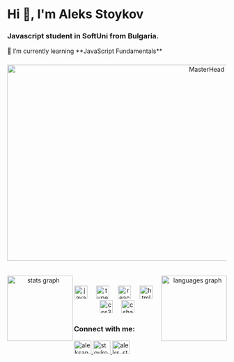 <h1 align="left">Hi 👋, I'm Aleks Stoykov</h1>
<h3 align="left">Javascript student in SoftUni from Bulgaria.</h3>

<p align="leftr">
  🌱 I’m currently learning **JavaScript Fundamentals**
</p>

###
<div align="center">
  <a href="https://gifdb.com/images/high/coding-skills-loading-dk68v8z0hevjpuiv.gif">
    <img src="https://gifdb.com/images/high/coding-skills-loading-dk68v8z0hevjpuiv.gif" alt="MasterHead" width="900" height="450">
  </a>
</div>
<br> 
<br>
<div align="center">
  <img align="left" src="https://github-readme-stats.vercel.app/api?username=stoykovaleks&hide_title=false&hide_rank=false&show_icons=true&include_all_commits=true&count_private=true&disable_animations=false&theme=github_dark&hide_border=false" height="150" alt="stats graph"  />
  <img align="right" src="https://github-readme-stats.vercel.app/api/top-langs?username=stoykovaleks&locale=en&hide_title=false&layout=compact&card_width=320&langs_count=5&theme=github_dark&hide_border=false" height="150" alt="languages graph"  />
</div>

###

###

<div align="center">
  <img src="https://cdn.jsdelivr.net/gh/devicons/devicon/icons/javascript/javascript-original.svg" height="30" alt="javascript logo"  />
  <img width="12" />
  <img src="https://cdn.jsdelivr.net/gh/devicons/devicon/icons/typescript/typescript-original.svg" height="30" alt="typescript logo"  />
  <img width="12" />
  <img src="https://cdn.jsdelivr.net/gh/devicons/devicon/icons/react/react-original.svg" height="30" alt="react logo"  />
  <img width="12" />
  <img src="https://cdn.jsdelivr.net/gh/devicons/devicon/icons/html5/html5-original.svg" height="30" alt="html5 logo"  />
  <img width="12" />
  <img src="https://cdn.jsdelivr.net/gh/devicons/devicon/icons/css3/css3-original.svg" height="30" alt="css3 logo"  />
  <img width="12" />
  <img src="https://cdn.jsdelivr.net/gh/devicons/devicon/icons/csharp/csharp-original.svg" height="30" alt="csharp logo"  />
</div>

###


<div align="center">
<h3 align="left">Connect with me:</h3>
<p align="left">
  <a href="https://linkedin.com/in/aleksander-stoykov" target="_blank" rel="noopener noreferrer">
    <img src="https://raw.githubusercontent.com/rahuldkjain/github-profile-readme-generator/master/src/images/icons/Social/linked-in-alt.svg" alt="aleksander-stoykov" height="30" width="40" />
  </a>
  <a href="https://fb.com/stoykovteam" target="_blank" rel="noopener noreferrer">
    <img src="https://raw.githubusercontent.com/rahuldkjain/github-profile-readme-generator/master/src/images/icons/Social/facebook.svg" alt="stoykovteam" height="30" width="40" />
  </a>
  <a href="https://instagram.com/aleks_stoykov" target="_blank" rel="noopener noreferrer">
    <img src="https://raw.githubusercontent.com/rahuldkjain/github-profile-readme-generator/master/src/images/icons/Social/instagram.svg" alt="aleks_stoykov" height="30" width="40" />
  </a>
</p>
</div>

###

<br clear="both">
